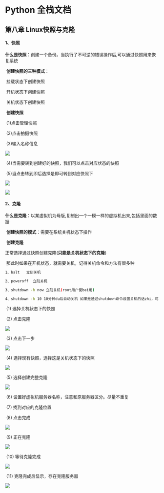 # Python 全栈文档

## 第八章  Linux快照与克隆

#### 1、快照

​           **什么是快照**：创建一个备份。当执行了不可逆的错误操作后,可以通过快照用来恢复系统

​           **创建快照的三种模式**：

​                      挂载状态下创建快照

​                      开机状态下创建快照

​                      关机状态下创建快照

​           **创建快照**

​                      (1)点击管理快照

​                      (2)点击拍摄快照

​                      (3)输入名称信息

![](imgs/04_110.png)

​                      (4)当需要转到创建好的快照，我们可以点击对应状态的快照

​                      (5)当点击转到即后选择是即可转到对应快照下

![](imgs/04_111.png)

![](imgs/04_112.png)

#### 2、克隆

​           **什么是克隆**：以某虚拟机为母版,复制出一个一模一样的虚拟机出来,包括里面的数据

​           **创建快照的模式**：需要在系统关机状态下操作

​           **创建克隆**

​           正常选择通过快照创建克隆(**只能是关机状态下的克隆**)

​           那此时如果在开机状态，就需要关机，记得关机命令和方法有很多种

```bash
1、halt   立刻关机 

2、poweroff  立刻关机 

3、shutdown -h now 立刻关机(root用户使bai用) 

4、shutdown -h 10 10分钟du后自动关机 如果是通过shutdown命令设置关机的话zhi，可以用shutdown -c命令取消重启
```

​                      (1) 选择关机状态下的快照

​                      (2) 点击克隆

![](imgs/04_122.png)

​                      (3) 点击下一步

![](imgs/04_115.png)

​                      (4) 选择现有快照，选择这是关机状态下的快照

![](imgs/04_123.png)

​                      (5) 选择创建完整克隆

![](imgs/04_124.png)

​                      (6) 设置好虚拟机服务器名称，注意和原服务器区分。尽量不重复

​                      (7) 找到对应的克隆位置

​                      (8) 点击完成

![](imgs/04_125.png)

​                      (9) 正在克隆

![](imgs/04_126.png)

​                      (10) 等待克隆完成

![](imgs/04_128.png)

​                      (11) 克隆完成后显示，存在克隆服务器

![](imgs/04_129.png)
